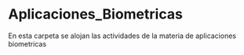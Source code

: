 # Aplicaciones_Biometricas
En esta carpeta se alojan las actividades de la materia de aplicaciones biometricas
